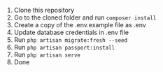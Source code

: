  1. Clone this repository
 2. Go to the cloned folder and run `composer install`
 3. Create a copy of the .env.example file as .env
 4. Update database credentials in .env file
 5. Run `php artisan migrate:fresh --seed`
 6. Run `php artisan passport:install`
 7. Run `php artisan serve`
 8. Done
